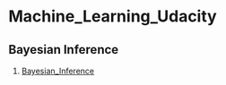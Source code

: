 # Machine_Learning_Udacity

## Bayesian Inference
1. [Bayesian_Inference](MY_Bayesian_Inference.ipynb)
